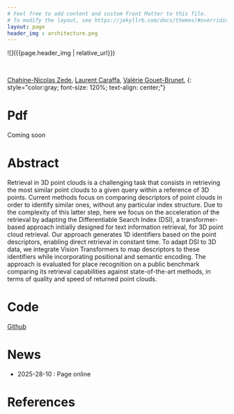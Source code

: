```yaml
---
# Feel free to add content and custom Front Matter to this file.
# To modify the layout, see https://jekyllrb.com/docs/themes/#overriding-theme-defaults
layout: page
header_img : architecture.png
---
```



![]({{page.header_img | relative_url}})

<br/>

[Chahine-Nicolas Zede](https://www.umr-lastig.fr/Chahine-Nicolas-Zede/),
[Laurent Caraffa](https://www.umr-lastig.fr/laurent-caraffa/),
[Valérie Gouet-Brunet](https://www.umr-lastig.fr/vgouet/),
{: style="color:gray; font-size: 120%; text-align: center;"}

# Pdf
Coming soon

# Abstract
Retrieval in 3D point clouds is a challenging task that consists in retrieving the most similar point clouds to a given query within a reference of 3D points. Current methods focus on comparing descriptors of point clouds in order to identify similar ones, without any particular index structure. Due to the complexity of this latter step, here we focus on the acceleration of the retrieval by adapting the Differentiable Search Index (DSI), a transformer-based approach initially designed for text information retrieval, for 3D point cloud retrieval. Our approach generates 1D identifiers based on the point descriptors, enabling direct retrieval in constant time. To adapt DSI to 3D data, we integrate Vision Transformers to map descriptors to these identifiers while incorporating positional and semantic encoding. The approach is evaluated for place recognition on a public benchmark comparing its retrieval capabilities against state-of-the-art methods, in terms of quality and speed of returned point clouds.

# Code
[Github](https://github.com/Chahine-Nicolas/DSI-3D)

# News
 - 2025-28-10 : Page online

# References
